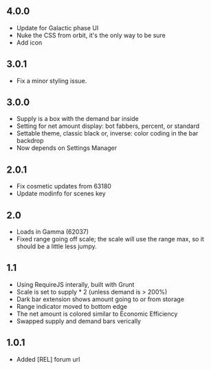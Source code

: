 ## 4.0.0

- Update for Galactic phase UI
- Nuke the CSS from orbit, it's the only way to be sure
- Add icon

## 3.0.1

- Fix a minor styling issue.

## 3.0.0

- Supply is a box with the demand bar inside
- Setting for net amount display: bot fabbers, percent, or standard
- Settable theme, classic black or, inverse: color coding in the bar backdrop
- Now depends on Settings Manager

## 2.0.1

- Fix cosmetic updates from 63180
- Update modinfo for scenes key

## 2.0

- Loads in Gamma (62037)
- Fixed range going off scale; the scale will use the range max, so it should be a little less jumpy.

## 1.1

- Using RequireJS interally, built with Grunt
- Scale is set to supply * 2 (unless demand is > 200%)
- Dark bar extension shows amount going to or from storage
- Range indicator moved to bottom edge
- The net amount is colored similar to Economic Efficiency
- Swapped supply and demand bars verically

## 1.0.1

- Added [REL] forum url
